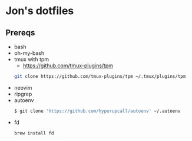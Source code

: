 # Jon's dotfiles

## Prereqs

- bash
- oh-my-bash
- tmux with tpm
    - https://github.com/tmux-plugins/tpm
    ```sh
    git clone https://github.com/tmux-plugins/tpm ~/.tmux/plugins/tpm
    ```
- neovim
- ripgrep
- autoenv
    ```sh
    $ git clone 'https://github.com/hyperupcall/autoenv' ~/.autoenv
    ```
- fd
    ```sh
    brew install fd
    ```
